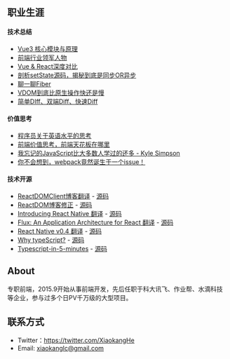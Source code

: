 ## 职业生涯

#### 技术总结
* [Vue3 核心模块与原理](https://github.com/hexiaokang/Blog/issues/3)
* [前端行业领军人物](https://github.com/hexiaokang/Blog/issues/4)
* [Vue & React深度对比](https://github.com/hexiaokang/Blog/issues/1)
* [剖析setState源码，揭秘到底是同步OR异步](https://github.com/hexiaokang/Blog/issues/2)
* [聊一聊Fiber](https://github.com/hexiaokang/Blog/issues/3)
* [VDOM到底比原生操作快还是慢](https://github.com/hexiaokang/Blog/issues/14)
* [简单DIff、双端Diff、快速Diff](https://github.com/hexiaokang/Blog/issues/13)

#### 价值思考
* [程序员关于英语水平的思考](https://github.com/hexiaokang/Blog/issues/9)
* [前端价值思考，前端天花板在哪里](https://github.com/hexiaokang/Blog/issues/6)
* [我忘记的JavaScript比大多数人学过的还多 - Kyle Simpson](https://github.com/hexiaokang/Blog/issues/11)
* [你不会想到，webpack竟然诞生于一个issue！](https://github.com/hexiaokang/Blog/issues/15)

#### 技术开源
* [ReactDOMClient博客翻译](https://zh-hansreactjs-n35mvh7mj-fbopensource.vercel.app/docs/react-dom-client.html) - [源码](https://github.com/reactjs/zh-hans.reactjs.org/pull/900/commits)
* [ReactDOM博客修正](https://zh-hansreactjs-33qpuuxei-fbopensource.vercel.app/docs/react-dom.html) - [源码](https://github.com/reactjs/zh-hans.reactjs.org/pull/901)
* [Introducing React Native 翻译](https://zh-hans.reactjs.org/blog/2015/03/26/introducing-react-native.html) - [源码](https://github.com/reactjs/zh-hans.reactjs.org/pull/904)
* [Flux: An Application Architecture for React 翻译](https://zh-hans.reactjs.org/blog/2014/05/06/flux.html) - [源码](https://github.com/reactjs/zh-hans.reactjs.org/pull/916)
* [React Native v0.4 翻译](https://zh-hans.reactjs.org/blog/2015/04/17/react-native-v0.4.html) - [源码](https://github.com/reactjs/zh-hans.reactjs.org/pull/925)
* [Why typeScript?](https://www.typescriptlang.org/zh/why-create-typescript) - [源码](https://github.com/microsoft/TypeScript-Website-Localizations/pull/169)
* [Typescript-in-5-minutes](https://www.typescriptlang.org/docs/handbook/typescript-in-5-minutes.html) - [源码](https://www.typescriptlang.org/docs/handbook/typescript-in-5-minutes.html)

## About
专职前端，2015.9开始从事前端开发，先后任职于科大讯飞、作业帮、水滴科技等企业，参与过多个日PV千万级的大型项目。

## 联系方式
* Twitter：https://twitter.com/XiaokangHe
* Email: xiaokanglc@gmail.com
